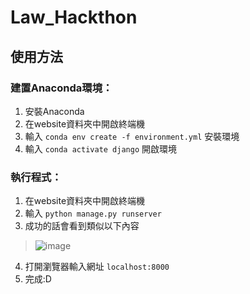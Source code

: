 # Law_Hackthon
## 使用方法
### 建置Anaconda環境：
1. 安裝Anaconda
2. 在website資料夾中開啟終端機
3. 輸入 `conda env create -f environment.yml` 安裝環境
4. 輸入 `conda activate django` 開啟環境

### 執行程式：
1. 在website資料夾中開啟終端機
2. 輸入 `python manage.py runserver`
3. 成功的話會看到類似以下內容
> ![image](https://github.com/weiling920131/Law_Hackthon/assets/86657062/446f6661-2cd6-4d0d-8ba8-db7b64e5f6d4)
4. 打開瀏覽器輸入網址 `localhost:8000`
5. 完成:D
